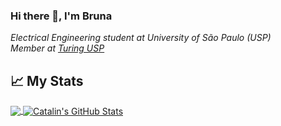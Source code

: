 ### Hi there 👋, I'm Bruna
*Electrical Engineering student at University of São Paulo (USP) <br>
Member at [Turing USP](https://github.com/turing-usp) <br>*
<!--
**BruNamie/BruNamie** is a ✨ _special_ ✨ repository because its `README.md` (this file) appears on your GitHub profile.

Here are some ideas to get you started:

- 🔭 I’m currently working on ...
- 🌱 I’m currently learning ...
- 👯 I’m looking to collaborate on ...
- 🤔 I’m looking for help with ...
- 💬 Ask me about ...
- 📫 How to reach me: ...
- 😄 Pronouns: ...
- ⚡ Fun fact: ...
-->

## 📈 My Stats

<a href="https://github.com/BruNamie/BruNamie">
  <img align="center" src="https://github-readme-stats.vercel.app/api?username=BruNamie&theme=nord&show_icons=true&line_height=27&count_private=true&" />
</a>
<a href="https://github.com/BruNamie/BruNamie">
  <img align="center" src="https://github-readme-stats.vercel.app/api/top-langs/?username=BruNamie&theme=nord&langs_count=3"  alt="Catalin's GitHub Stats"/>
</a>
